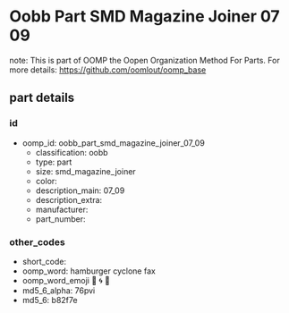 # Oobb Part SMD Magazine Joiner 07 09  

note: This is part of OOMP the Oopen Organization Method For Parts. For more details: https://github.com/oomlout/oomp_base

##  part details





### id
* oomp_id: oobb_part_smd_magazine_joiner_07_09
  * classification: oobb
  * type: part
  * size: smd_magazine_joiner
  * color: 
  * description_main: 07_09
  * description_extra: 
  * manufacturer: 
  * part_number: 

### other_codes
* short_code: 
* oomp_word: hamburger cyclone fax
* oomp_word_emoji :hamburger: :cyclone: :fax:
* md5_6_alpha: 76pvi
* md5_6: b82f7e